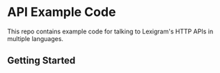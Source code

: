 
# API Example Code
This repo contains example code for talking to Lexigram's HTTP APIs in multiple languages.

## Getting Started